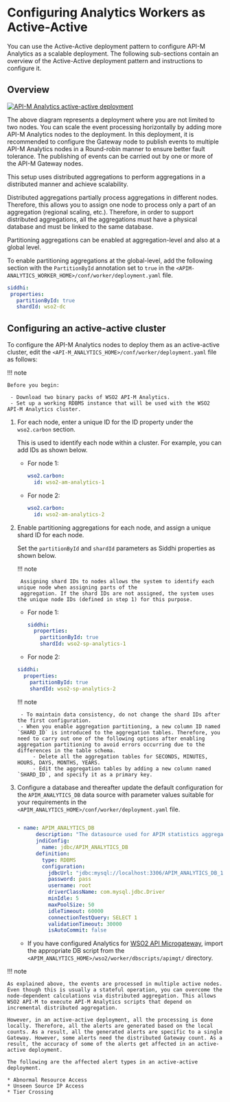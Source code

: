 # Configuring Analytics Workers as Active-Active

You can use the Active-Active deployment pattern to configure API-M Analytics as a scalable deployment. The following sub-sections contain an overview of the Active-Active deployment pattern and instructions to configure it.

## Overview

[![API-M Analytics active-active deployment]({{base_path}}/assets/img/setup-and-install/analytics-active-active-deployment.png)]({{base_path}}/assets/img/setup-and-install/analytics-active-active-deployment.png)

The above diagram represents a deployment where you are not limited to two nodes. You can scale the event processing horizontally by adding more API-M Analytics nodes to the deployment. In this deployment, it is recommended to configure the Gateway node to publish events to multiple API-M Analytics nodes in a Round-robin manner to ensure better fault tolerance. The publishing of events can be carried out by one or more of the API-M Gateway nodes.

This setup uses distributed aggregations to perform aggregations in a distributed manner and achieve scalability.

Distributed aggregations partially process aggregations in different nodes. Therefore, this allows you to assign one node to process only a part of an aggregation (regional scaling, etc.). Therefore, in order to support distributed aggregations, all the aggregations must have a physical database and must be linked to the same database.

Partitioning aggregations can be enabled at aggregation-level and also at a global level. 

To enable partitioning aggregations at the global-level, add the following section with the `PartitionById` annotation set to `true` in the `<APIM-ANALYTICS_WORKER_HOME>/conf/worker/deployment.yaml` file.

``` yaml
siddhi:
 properties:
   partitionById: true
   shardId: wso2-dc
```

## Configuring an active-active cluster
   
To configure the API-M Analytics nodes to deploy them as an active-active cluster, edit the `<API-M_ANALYTICS_HOME>/conf/worker/deployment.yaml` file as follows:

!!! note

    Before you begin:
    
     - Download two binary packs of WSO2 API-M Analytics.
     - Set up a working RDBMS instance that will be used with the WSO2 API-M Analytics cluster.
        
1. For each node, enter a unique ID for the ID property under the `wso2.carbon` section. 

    This is used to identify each node within a cluster. For example, you can add IDs as shown below.

    - For node 1:
    
      ``` yaml
      wso2.carbon:
        id: wso2-am-analytics-1
      ```

    - For node 2:

      ``` yaml
      wso2.carbon:
        id: wso2-am-analytics-2
      ```
    
2. Enable partitioning aggregations for each node, and assign a unique shard ID for each node. 

    Set the `partitionById` and `shardId` parameters as Siddhi properties as shown below.

    !!! note 
        
        Assigning shard IDs to nodes allows the system to identify each unique node when assigning parts of the 
        aggregation. If the shard IDs are not assigned, the system uses the unique node IDs (defined in step 1) for this purpose.
        
    - For node 1:
        ``` yaml
        siddhi:
          properties:
            partitionById: true
            shardId: wso2-sp-analytics-1
        ```
    - For node 2:
    ``` yaml
    siddhi:
      properties:
        partitionById: true
        shardId: wso2-sp-analytics-2
    ```
    
    !!! note 
    
        - To maintain data consistency, do not change the shard IDs after the first configuration.
        - When you enable aggregation partitioning, a new column ID named `SHARD_ID` is introduced to the aggregation tables. Therefore, you need to carry out one of the following options after enabling aggregation partitioning to avoid errors occurring due to the differences in the table schema.
            - Delete all the aggregation tables for SECONDS, MINUTES, HOURS, DAYS, MONTHS, YEARS. 
            - Edit the aggregation tables by adding a new column named `SHARD_ID`, and specify it as a primary key.

3. Configure a database and thereafter update the default configuration for the `APIM_ANALYTICS_DB` data source with parameter values suitable for your requirements in the `<APIM_ANALYTICS_HOME>/conf/worker/deployment.yaml` file.

    ``` yaml
      
    - name: APIM_ANALYTICS_DB
          description: "The datasource used for APIM statistics aggregated data."
          jndiConfig:
            name: jdbc/APIM_ANALYTICS_DB
          definition:
            type: RDBMS
            configuration:
              jdbcUrl: "jdbc:mysql://localhost:3306/APIM_ANALYTICS_DB_1?useSSL=false"
              password: pass
              username: root
              driverClassName: com.mysql.jdbc.Driver
              minIdle: 5
              maxPoolSize: 50
              idleTimeout: 60000
              connectionTestQuery: SELECT 1
              validationTimeout: 30000
              isAutoCommit: false     
    ```  
   
     - If you have configured Analytics for [WSO2 API Microgateway](https://wso2.com/api-management/api-microgateway/), import the appropriate DB script from the `<APIM_ANALYTICS_HOME>/wso2/worker/dbscripts/apimgt/` directory.

!!! note 

    As explained above, the events are processed in multiple active nodes. Even though this is usually a stateful operation, you can overcome the node-dependent calculations via distributed aggregation. This allows WSO2 API-M to execute API-M Analytics scripts that depend on incremental distributed aggregation.
    
    However, in an active-active deployment, all the processing is done locally. Therefore, all the alerts are generated based on the local counts. As a result, all the generated alerts are specific to a single Gateway. However, some alerts need the distributed Gateway count. As a result, the accuracy of some of the alerts get affected in an active-active deployment.

    The following are the affected alert types in an active-active deployment.

    * Abnormal Resource Access
    * Unseen Source IP Access
    * Tier Crossing
